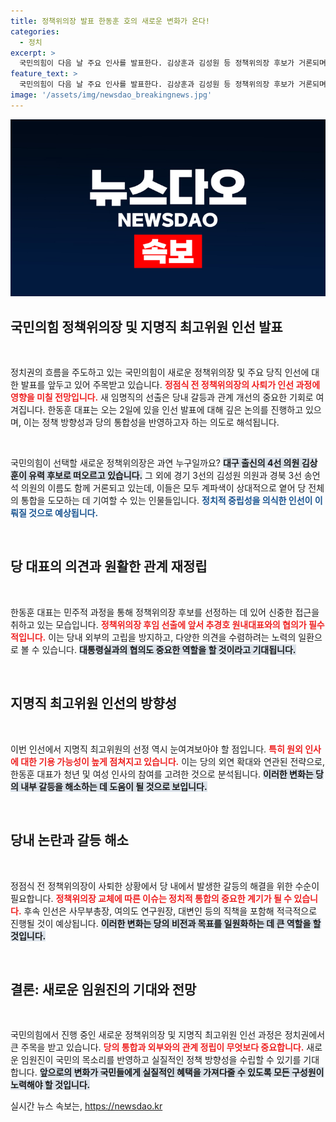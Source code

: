 ```yaml
---
title: 정책위의장 발표 한동훈 호의 새로운 변화가 온다!
categories:
  - 정치
excerpt: >
  국민의힘이 다음 날 주요 인사를 발표한다. 김상훈과 김성원 등 정책위의장 후보가 거론되며, 지명직 최고위원은 원외 인사로 예상. 한 대표의 외연 확장이 중요한 이 인선, 어떤 변화가 일어날지 주목된다!
feature_text: >
  국민의힘이 다음 날 주요 인사를 발표한다. 김상훈과 김성원 등 정책위의장 후보가 거론되며, 지명직 최고위원은 원외 인사로 예상. 한 대표의 외연 확장이 중요한 이 인선, 어떤 변화가 일어날지 주목된다!
image: '/assets/img/newsdao_breakingnews.jpg'
---
```


<p><img src="/assets/img/newsdao_breakingnews.jpg" alt="ranknews 속보" /></p>

<h2 data-ke-size="size26">국민의힘 정책위의장 및 지명직 최고위원 인선 발표</h2>

<p data-ke-size="size16">&nbsp;</p>

<p>정치권의 흐름을 주도하고 있는 국민의힘이 새로운 정책위의장 및 주요 당직 인선에 대한 발표를 앞두고 있어 주목받고 있습니다. <b><span style="color: #ee2323;">정점식 전 정책위의장의 사퇴가 인선 과정에 영향을 미칠 전망입니다.</span></b> 새 임명직의 선출은 당내 갈등과 관계 개선의 중요한 기회로 여겨집니다. 한동훈 대표는 오는 2일에 있을 인선 발표에 대해 깊은 논의를 진행하고 있으며, 이는 정책 방향성과 당의 통합성을 반영하고자 하는 의도로 해석됩니다.</p>

<p data-ke-size="size16">&nbsp;</p>

<p>국민의힘이 선택할 새로운 정책위의장은 과연 누구일까요? <b><span style="background-color: #21538527;">대구 출신의 4선 의원 김상훈이 유력 후보로 떠오르고 있습니다.</span></b> 그 외에 경기 3선의 김성원 의원과 경북 3선 송언석 의원의 이름도 함께 거론되고 있는데, 이들은 모두 계파색이 상대적으로 옅어 당 전체의 통합을 도모하는 데 기여할 수 있는 인물들입니다. <b><span style="color: #1a5490;">정치적 중립성을 의식한 인선이 이뤄질 것으로 예상됩니다.</span></b></p>

<p data-ke-size="size16">&nbsp;</p>

<h2 data-ke-size="size26">당 대표의 의견과 원활한 관계 재정립</h2>

<p data-ke-size="size16">&nbsp;</p>

<p>한동훈 대표는 민주적 과정을 통해 정책위의장 후보를 선정하는 데 있어 신중한 접근을 취하고 있는 모습입니다. <b><span style="color: #ee2323;">정책위의장 후임 선출에 앞서 추경호 원내대표와의 협의가 필수적입니다.</span></b> 이는 당내 외부의 고립을 방지하고, 다양한 의견을 수렴하려는 노력의 일환으로 볼 수 있습니다. <b><span style="background-color: #21538527;">대통령실과의 협의도 중요한 역할을 할 것이라고 기대됩니다.</span></b></p>

<p data-ke-size="size16">&nbsp;</p>

<h2 data-ke-size="size26">지명직 최고위원 인선의 방향성</h2>

<p data-ke-size="size16">&nbsp;</p>

<p>이번 인선에서 지명직 최고위원의 선정 역시 눈여겨보아야 할 점입니다. <b><span style="color: #ee2323;">특히 원외 인사에 대한 기용 가능성이 높게 점쳐지고 있습니다.</span></b> 이는 당의 외연 확대와 연관된 전략으로, 한동훈 대표가 청년 및 여성 인사의 참여를 고려한 것으로 분석됩니다. <b><span style="background-color: #21538527;">이러한 변화는 당의 내부 갈등을 해소하는 데 도움이 될 것으로 보입니다.</span></b></p>

<p data-ke-size="size16">&nbsp;</p>

<h2 data-ke-size="size26">당내 논란과 갈등 해소</h2>

<p data-ke-size="size16">&nbsp;</p>

<p>정점식 전 정책위의장이 사퇴한 상황에서 당 내에서 발생한 갈등의 해결을 위한 수순이 필요합니다. <b><span style="color: #ee2323;">정책위의장 교체에 따른 이슈는 정치적 통합의 중요한 계기가 될 수 있습니다.</span></b> 후속 인선은 사무부총장, 여의도 연구원장, 대변인 등의 직책을 포함해 적극적으로 진행될 것이 예상됩니다. <b><span style="background-color: #21538527;">이러한 변화는 당의 비전과 목표를 일원화하는 데 큰 역할을 할 것입니다.</span></b></p>

<p data-ke-size="size16">&nbsp;</p>

<h2 data-ke-size="size26">결론: 새로운 임원진의 기대와 전망</h2>

<p data-ke-size="size16">&nbsp;</p>

<p>국민의힘에서 진행 중인 새로운 정책위의장 및 지명직 최고위원 인선 과정은 정치권에서 큰 주목을 받고 있습니다. <b><span style="color: #ee2323;">당의 통합과 외부와의 관계 정립이 무엇보다 중요합니다.</span></b> 새로운 임원진이 국민의 목소리를 반영하고 실질적인 정책 방향성을 수립할 수 있기를 기대합니다. <b><span style="background-color: #21538527;">앞으로의 변화가 국민들에게 실질적인 혜택을 가져다줄 수 있도록 모든 구성원이 노력해야 할 것입니다.</span></b></p>
실시간 뉴스 속보는, <a href="https://newsdao.kr" rel="dofollow">https://newsdao.kr</a>


